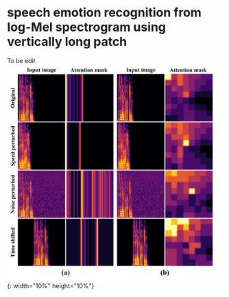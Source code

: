 # speech emotion recognition from log-Mel spectrogram using vertically long patch
To be edit
![attention_mask](./fig/attention_mask.png){: width="10%" height="10%"}
